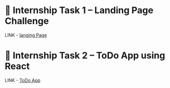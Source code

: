 
# 🚀 Internship Task 1 – Landing Page Challenge

 LINK - [langing Page](https://internship-task1vaisakhmanu.vercel.app)



# 🚀 Internship Task 2 – ToDo App using React

 LINK - [ToDo App](https://internship-todovaisakhmanu.vercel.app/)

